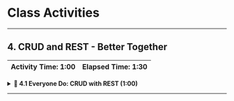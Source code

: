 # Class Activities

- - -

## 4. CRUD and REST - Better Together

| Activity Time:       1:00 |  Elapsed Time:      1:30  |
|---------------------------|---------------------------|

<details>
  <summary><strong>📣 4.1 Everyone Do: CRUD with REST (1:00)</strong></summary>

* **Files**:

  * [Financials.sln](Unsolved/Financials.sln)

* Ask a student (or: the class) to describe what [CRUD](https://en.wikipedia.org/wiki/Create,_read,_update_and_delete) means.

* Explain that, we can use different routes and HTTP Methods in our [REST](https://en.wikipedia.org/wiki/Representational_state_transfer)ful API to handle each of the CRUD operations: **C**reate, **R**ead, **U**pdate, **D**elete.
  * For **C**reate we'll use a route with HTTP POST
  * For **R**ead we'll use a route with HTTP GET
  * For **U**pdate we'll use a route with HTTP PUT
  * For **D**elete we'll use a route with HTTP DELETE

* Open the [Financials.sln](Unsolved/Financials.sln).

* Show the [Transaction](Unsolved/Financials.Data/Models/Transaction.cs) class that we will be providing CRUD.

* Open the [TransactionsController](Unsolved/Financials/Controllers/TransactionsController.cs) and walk through the provided code.

* Point out that to keep things organized we'll create a separate controller for each class that our application uses.
  * For example, a Transaction class will have a TransactionsController. The TransactionsController will handle all CRUD operations for the Transaction class.
  * If we add a new Receipt class we would create a new ReceiptsController to handle CRUD for the Receipt class.

* Highlight the `Route` attribute and explain that this is telling ASP.NET Core to route all requests for `/api/transactions` to this controller class to handle. It gets the `api` portion from the `Route` attribute and `[controller]` gets replaced using the name of the class minus the word `Controller`.

```code
    [Route("api/[controller]")]
    [ApiController]
    public class TransactionsController : ControllerBase
```

* Point out that we are also getting a context for EFCore.

```code
    private readonly FinancialsContext _context;

    public TransactionsController(FinancialsContext context)
    {
        _context = context;
    }
```

* Run the `Financials` project to demonstrate that it builds successfully and runs.
  * Explain that this is a Web API solution so there is no UI.
  * Highlight that this means we'll need a separate tool to test our application. We'll use [Postman](https://www.postman.com/).
    * You can either create the requests in Postman as you live code the routes...
    * OR import the request collection into Postman using the [instructions](Supplemental/README.md) found in the Supplemental folder.
  * Remind the class that we'll also need to create some routes for our application to do useful work.

* Create a method to get all transactions. Highlight the `[HttpGet]` attribute. This is telling ASP.NET Core that GET requests will match this route. The `GetTransactions` method doesn't have any parameters. So this will match GET requests to api/Transactions.
  * Within the method we'll use our EFCore context to return all transactions.
  * We've added a comment to remind us which route this matches. This is very helpful especially as we add more routes to this controller.

```code
    // GET: api/Transactions
    [HttpGet]
    public async Task<ActionResult<IEnumerable<Transaction>>> GetTransactions()
    {
        return await _context.Transactions.ToListAsync();
    }
```

* Run the `Financials` project and test the `api/Transactions` route with a GET request using Postman.
  * Explain that we are getting an empty array because there is no data yet.
  * Highlight the fact that this application is using an in-memory database so each time we stop and start again we'll lose any data that we have. For real-world applications we would use a persistent database instead.

* Create a method to create a new transaction. Highlight the `[HttpPost]` attribute. This is telling ASP.NET Core that POST requests will match this route. The `PostTransactions` method has a `Transaction` object as a parameter. So this will match POST requests to api/Transactions and the body of the request will be used to populate the `transaction` parameter.
  * Put a breakpoint in the method and test the route through Postman. Highlight the fact that ASP.NET Core is populating the object from the request body.

```code
    [HttpPost]
    public async Task<ActionResult<Transaction>> PostTransaction(Transaction transaction)
    {
        _context.Transactions.Add(transaction);
        await _context.SaveChangesAsync();

        return transaction;
    }
```

* Run the `Financials` project and test the `api/Transactions` route with a POST request using Postman.
  * Test the `api/Transactions` route with a GET request using Postman. We should now see the transaction we created in the response.
  * Real-world we would also want to test with bad data as well.

* Create a method to update an existing transaction. Highlight the `[HttpPut]` attribute. This is telling ASP.NET Core that PUT requests will match this route. The `[HttpPut]` attribute also has an id in curly braces. ASP.NET Core will look for data after the `api/Transactions/` and place the value it finds in the id parameter. The `PutTransaction` method has paramters for both an id and a `Transaction` object. We've told ASP.NET Core to get the id parameter from the route and the body of the request will be used to populate the `transaction` parameter.

```code
    // PUT: api/Transactions/5
    [HttpPut("{id}")]
    public async Task<IActionResult> PutTransaction(int id, Transaction transaction)
    {
        if (id != transaction.TransactionId)
        {
            return BadRequest();
        }

        _context.Entry(transaction).State = EntityState.Modified;
        await _context.SaveChangesAsync();

        return NoContent();
    }
```

* Run the `Financials` project and test the `api/Transactions` route with a PUT request using Postman.
  * Explain that we need to pass the id of the transaction we want to update as part of the route.
  * Test the `api/Transactions` route with a GET request using Postman. We should now see the updated transaction included in the response.

* Create a method to delete a transaction. Highlight the `[HttpDelete]` attribute. This is telling ASP.NET Core that DELETE requests will match this route. The `[HttpDelete]` attribute has an id in curly braces just like the `[HttpPut]` attribute. The `DeleteTransaction` method will receive this id as a parameter.
  * Explain that to delete a transaction we just need its id.
  * Point out that we are only soft deleting the transaction. A soft delete marks the transaction as deleted but keeps it in the database. A hard delete would remove it from the database completely.

```code
    // DELETE: api/Transactions/5
    [HttpDelete("{id}")]
    public async Task<ActionResult<Transaction>> DeleteTransaction(int id)
    {
        var transaction = await _context.Transactions.FindAsync(id);
        if (transaction == null)
        {
            return NotFound();
        }

        // mark the transaction as deleted
        transaction.SoftDelete = true;

        // NOTE: for a hard delete use the commented code below.
        //_context.Transactions.Remove(transaction);

        await _context.SaveChangesAsync();

        return transaction;
    }
```

* Run the `Financials` project and test the `api/Transactions` route with a DELETE request using Postman.
  * Test the `api/Transactions` route with a GET request using Postman. The `deleted` transaction will still be included in the response but its `SoftDelete` property will be set to `true`.

* Create a method to get the total value of all transaction. Highlight the `[HttpGet]` attribute. We're passing a string value of "Total". This is telling ASP.NET Core that GET requests to `api/Transactions/Total` will match this route.
  * Explain that we're using LINQ to exclude soft deleted transactions and return the sum of the remaining transactions.

```code
    // GET: api/Transactions/Total
    [HttpGet("Total")]
    public async Task<decimal> GetTransactionTotal()
    {
        return await _context.Transactions
            .Where(t => t.SoftDelete == false) // don't include transactions that have been soft deleted
            .Select(t => t.TransactionValue)
            .SumAsync();
    }
```

* Run the `Financials` project and test the `api/Transactions/total` route with a GET request using Postman.

* Take time to answer any remaining questions before moving on.

</details>

- - -

